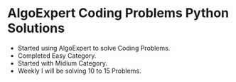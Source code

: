 # AlgoExpert Coding Problems Python Solutions

- Started using AlgoExpert to solve Coding Problems. <br>
- Completed Easy Category.
- Started with Midium Category.
- Weekly I will be solving 10 to 15 Problems.
